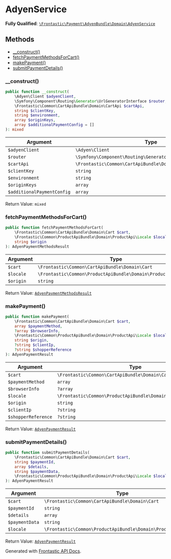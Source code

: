 #  AdyenService

**Fully Qualified**: [`\Frontastic\Payment\AdyenBundle\Domain\AdyenService`](../../src/php/AdyenBundle/Domain/AdyenService.php)

## Methods

* [__construct()](#__construct)
* [fetchPaymentMethodsForCart()](#fetchpaymentmethodsforcart)
* [makePayment()](#makepayment)
* [submitPaymentDetails()](#submitpaymentdetails)

### __construct()

```php
public function __construct(
    \Adyen\Client $adyenClient,
    \Symfony\Component\Routing\Generator\UrlGeneratorInterface $router,
    \Frontastic\Common\CartApiBundle\Domain\CartApi $cartApi,
    string $clientKey,
    string $environment,
    array $originKeys,
    array $additionalPaymentConfig = []
): mixed
```

Argument|Type|Default|Description
--------|----|-------|-----------
`$adyenClient`|`\Adyen\Client`||
`$router`|`\Symfony\Component\Routing\Generator\UrlGeneratorInterface`||
`$cartApi`|`\Frontastic\Common\CartApiBundle\Domain\CartApi`||
`$clientKey`|`string`||
`$environment`|`string`||
`$originKeys`|`array`||
`$additionalPaymentConfig`|`array`|`[]`|

Return Value: `mixed`

### fetchPaymentMethodsForCart()

```php
public function fetchPaymentMethodsForCart(
    \Frontastic\Common\CartApiBundle\Domain\Cart $cart,
    \Frontastic\Common\ProductApiBundle\Domain\ProductApi\Locale $locale,
    string $origin
): AdyenPaymentMethodsResult
```

Argument|Type|Default|Description
--------|----|-------|-----------
`$cart`|`\Frontastic\Common\CartApiBundle\Domain\Cart`||
`$locale`|`\Frontastic\Common\ProductApiBundle\Domain\ProductApi\Locale`||
`$origin`|`string`||

Return Value: [`AdyenPaymentMethodsResult`](AdyenPaymentMethodsResult.md)

### makePayment()

```php
public function makePayment(
    \Frontastic\Common\CartApiBundle\Domain\Cart $cart,
    array $paymentMethod,
    ?array $browserInfo,
    \Frontastic\Common\ProductApiBundle\Domain\ProductApi\Locale $locale,
    string $origin,
    ?string $clientIp,
    ?string $shopperReference
): AdyenPaymentResult
```

Argument|Type|Default|Description
--------|----|-------|-----------
`$cart`|`\Frontastic\Common\CartApiBundle\Domain\Cart`||
`$paymentMethod`|`array`||
`$browserInfo`|`?array`||
`$locale`|`\Frontastic\Common\ProductApiBundle\Domain\ProductApi\Locale`||
`$origin`|`string`||
`$clientIp`|`?string`||
`$shopperReference`|`?string`||

Return Value: [`AdyenPaymentResult`](AdyenPaymentResult.md)

### submitPaymentDetails()

```php
public function submitPaymentDetails(
    \Frontastic\Common\CartApiBundle\Domain\Cart $cart,
    string $paymentId,
    array $details,
    string $paymentData,
    \Frontastic\Common\ProductApiBundle\Domain\ProductApi\Locale $locale
): AdyenPaymentResult
```

Argument|Type|Default|Description
--------|----|-------|-----------
`$cart`|`\Frontastic\Common\CartApiBundle\Domain\Cart`||
`$paymentId`|`string`||
`$details`|`array`||
`$paymentData`|`string`||
`$locale`|`\Frontastic\Common\ProductApiBundle\Domain\ProductApi\Locale`||

Return Value: [`AdyenPaymentResult`](AdyenPaymentResult.md)

Generated with [Frontastic API Docs](https://github.com/FrontasticGmbH/apidocs).
